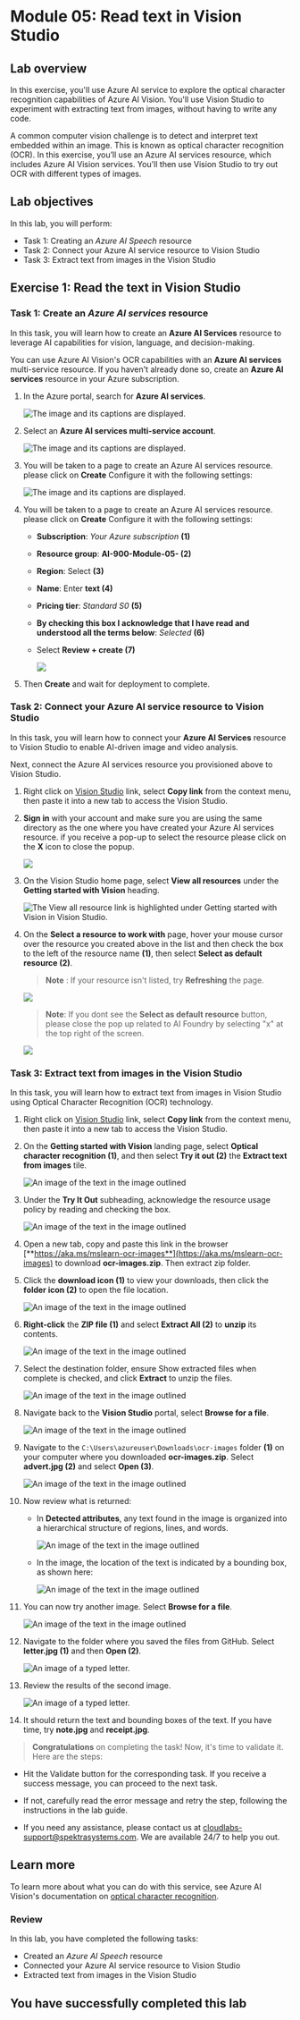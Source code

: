 # Module 05: Read text in Vision Studio

## Lab overview

In this exercise, you'll use Azure AI service to explore the optical character recognition capabilities of Azure AI Vision. You'll use Vision Studio to experiment with extracting text from images, without having to write any code.

A common computer vision challenge is to detect and interpret text embedded within an image. This is known as optical character recognition (OCR). In this exercise, you’ll use an Azure AI services resource, which includes Azure AI Vision services. You'll then use Vision Studio to try out OCR with different types of images.

## Lab objectives

In this lab, you will perform:

- Task 1: Creating an *Azure AI Speech* resource
- Task 2: Connect your Azure AI service resource to Vision Studio
- Task 3: Extract text from images in the Vision Studio

## Exercise 1: Read the text in Vision Studio

### Task 1: Create an *Azure AI services* resource

In this task, you will learn how to create an **Azure AI Services** resource to leverage AI capabilities for vision, language, and decision-making.

You can use Azure AI Vision's OCR capabilities with an **Azure AI services** multi-service resource. If you haven't already done so, create an **Azure AI services** resource in your Azure subscription.

1. In the Azure portal, search for **Azure AI services**. 

   ![The image and its captions are displayed.](./media/aix1.png)

1. Select an **Azure AI services multi-service  account**.

   ![The image and its captions are displayed.](./media/aix2.png)

1. You will be taken to a page to create an Azure AI services resource. please click on **Create** Configure it with the following settings:

    ![The image and its captions are displayed.](./media/ai900m5-2.png)

1. You will be taken to a page to create an Azure AI services resource. please click on **Create** Configure it with the following settings:

    - **Subscription**: *Your Azure subscription* **(1)**
    - **Resource group**: **AI-900-Module-05-<inject key="DeploymentID" enableCopy="false" /> (2)**
    - **Region**: Select **<inject key="location" enableCopy="false"/> (3)**
    - **Name**: Enter **text<inject key="DeploymentID" enableCopy="false" /> (4)**
    - **Pricing tier**: *Standard S0* **(5)**
    - **By checking this box I acknowledge that I have read and understood all the terms below**: *Selected* **(6)**
   - Select **Review + create (7)** 

     ![](./media/ai900m5-3.png)   
   
1. Then **Create** and wait for deployment to complete.

### Task 2: Connect your Azure AI service resource to Vision Studio

In this task, you will learn how to connect your **Azure AI Services** resource to Vision Studio to enable AI-driven image and video analysis.

Next, connect the Azure AI services resource you provisioned above to Vision Studio.

1. Right click on  [Vision Studio](https://portal.vision.cognitive.azure.com?azure-portal=true) link, select **Copy link** from the context menu, then paste it into a new tab to access the Vision Studio.

1. **Sign in** with your account and make sure you are using the same directory as the one where you have created your Azure AI services resource. if you receive a pop-up to select the resource please click on the **X** icon to close the popup.

    ![](./media/ai900m5-4.png)

1. On the Vision Studio home page, select **View all resources** under the **Getting started with Vision** heading.

    ![The View all resource link is highlighted under Getting started with Vision in Vision Studio.](./media/lab-5(3).png)

1. On the **Select a resource to work with** page, hover your mouse cursor over the resource you created above in the list and then check the box to the left of the resource name **(1)**, then select **Select as default resource (2)**.

    > **Note** : If your resource isn't listed, try **Refreshing** the page.

    ![](./media/ai900m5-11.png)

      >**Note**: If you dont see the **Select as default resource** button, please close the pop up related to AI Foundry by selecting "x" at the top right of the screen.

      ![](./media/ai900m5-12.png)

### Task 3: Extract text from images in the Vision Studio

In this task, you will learn how to extract text from images in Vision Studio using Optical Character Recognition (OCR) technology.
    
1. Right click on [Vision Studio](https://portal.vision.cognitive.azure.com?azure-portal=true) link, select **Copy link** from the context menu, then paste it into a new tab to access the Vision Studio.

1. On the **Getting started with Vision** landing page, select **Optical character recognition (1)**, and then select **Try it out (2)** the **Extract text from images** tile.

   ![An image of the text in the image outlined](media/ai900m5-5.png)

1. Under the **Try It Out** subheading, acknowledge the resource usage policy by reading and checking the box.

   ![An image of the text in the image outlined](media/ai900m5-6.png)

1. Open a new tab, copy and paste this link in the browser [**https://aka.ms/mslearn-ocr-images**](https://aka.ms/mslearn-ocr-images) to download **ocr-images.zip**. Then extract zip folder.

1. Click the **download icon (1)** to view your downloads, then click the **folder icon (2)** to open the file location.

   ![An image of the text in the image outlined](media/ai900m5-7.png)

1. **Right-click** the **ZIP file (1)**  and select **Extract All (2)** to **unzip** its contents. 

   ![An image of the text in the image outlined](media/ai900m5-8.png)

1. Select the destination folder, ensure Show extracted files when complete is checked, and click **Extract** to unzip the files. 

   ![An image of the text in the image outlined](media/ai900m5-9.png)

1. Navigate back to the **Vision Studio** portal, select **Browse for a file**.

   ![An image of the text in the image outlined](media/ai900m5-16.png)

1. Navigate to the `C:\Users\azureuser\Downloads\ocr-images` folder **(1)** on your computer where you downloaded **ocr-images.zip**. Select **advert.jpg (2)** and select **Open (3)**.

   ![An image of the text in the image outlined](media/ai900m5-10.png)

1. Now review what is returned:
    - In **Detected attributes**, any text found in the image is organized into a hierarchical structure of regions, lines, and words.

       ![An image of the text in the image outlined](media/ai900m5-13.png)

    - In the image, the location of the text is indicated by a bounding box, as shown here:

       ![An image of the text in the image outlined](media/advert-bounding-boxes.jpg)

1. You can now try another image. Select **Browse for a file**.

   ![An image of the text in the image outlined](media/ai900m5-16.png)

1. Navigate to the folder where you saved the files from GitHub. Select **letter.jpg (1)** and then **Open (2)**.

   ![An image of a typed letter.](media/ai900m5-14.png)

1. Review the results of the second image.   

   ![An image of a typed letter.](media/ai900m5-15.png)

1. It should return the text and bounding boxes of the text. If you have time, try **note.jpg** and **receipt.jpg**.

> **Congratulations** on completing the task! Now, it's time to validate it. Here are the steps:
 
- Hit the Validate button for the corresponding task. If you receive a success message, you can proceed to the next task. 
- If not, carefully read the error message and retry the step, following the instructions in the lab guide.
- If you need any assistance, please contact us at cloudlabs-support@spektrasystems.com. We are available 24/7 to help you out.

  <validation step="6533434a-a8ba-4666-85d3-c3bc79b972d7" />
  
## Learn more

To learn more about what you can do with this service, see Azure AI Vision's documentation on [optical character recognition](https://learn.microsoft.com/azure/ai-services/computer-vision/overview-ocr).

### Review
In this lab, you have completed the following tasks:

- Created an *Azure AI Speech* resource
- Connected your Azure AI service resource to Vision Studio
- Extracted text from images in the Vision Studio

## You have successfully completed this lab
